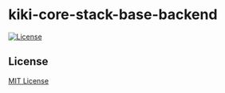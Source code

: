 # kiki-core-stack-base-backend

[![License][license-src]][license-href]

## License

[MIT License](./LICENSE)

<!-- Badges -->
[license-href]: https://github.com/kiki-core-stack/base-backend/blob/main/LICENSE
[license-src]: https://img.shields.io/github/license/kiki-core-stack/base-backend?colorA=18181b&colorB=28cf8d&style=flat
